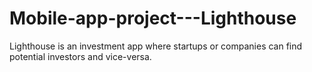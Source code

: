 # Mobile-app-project---Lighthouse
Lighthouse is an investment app where startups or companies can find potential investors and vice-versa.
